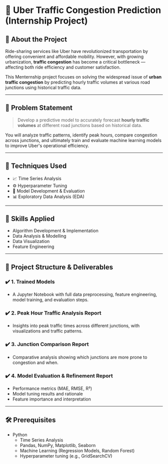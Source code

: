 # 🚗 Uber Traffic Congestion Prediction (Internship Project)

## 📌 About the Project

Ride-sharing services like Uber have revolutionized transportation by offering convenient and affordable mobility. However, with growing urbanization, **traffic congestion** has become a critical bottleneck — affecting both ride efficiency and customer satisfaction.

This Menternship project focuses on solving the widespread issue of **urban traffic congestion** by predicting hourly traffic volumes at various road junctions using historical traffic data.

---

## 🎯 Problem Statement

> Develop a predictive model to accurately forecast **hourly traffic volumes** at different road junctions based on historical data.

You will analyze traffic patterns, identify peak hours, compare congestion across junctions, and ultimately train and evaluate machine learning models to improve Uber's operational efficiency.

---

## 🧠 Techniques Used

- 📈 Time Series Analysis  
- ⚙️ Hyperparameter Tuning  
- 🤖 Model Development & Evaluation  
- 📊 Exploratory Data Analysis (EDA)

---

## 🧰 Skills Applied

- Algorithm Development & Implementation  
- Data Analysis & Modelling  
- Data Visualization  
- Feature Engineering  

---

## 📂 Project Structure & Deliverables

### ✔️ 1. Trained Models
- A Jupyter Notebook with full data preprocessing, feature engineering, model training, and evaluation steps.

### ✔️ 2. Peak Hour Traffic Analysis Report
- Insights into peak traffic times across different junctions, with visualizations and traffic patterns.

### ✔️ 3. Junction Comparison Report
- Comparative analysis showing which junctions are more prone to congestion and when.

### ✔️ 4. Model Evaluation & Refinement Report
- Performance metrics (MAE, RMSE, R²)
- Model tuning results and rationale
- Feature importance and interpretation

---

## 🛠️ Prerequisites

- Python
  - Time Series Analysis
  - Pandas, NumPy, Matplotlib, Seaborn
  - Machine Learning (Regression Models, Random Forest)
  - Hyperparameter tuning (e.g., GridSearchCV)
